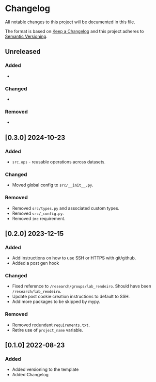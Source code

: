 Changelog
=========

All notable changes to this project will be documented in this file.

The format is based on [Keep a Changelog](https://keepachangelog.com>)
and this project adheres to [Semantic Versioning](https://semver.org/spec/v2.0.0.html).


## Unreleased

### Added
  - 

### Changed
  - 

### Removed
  - 


## [0.3.0] 2024-10-23

### Added
  - `src.ops` - reusable operations across datasets.

### Changed
  - Moved global config to `src/__init__.py`.

### Removed
  - Removed `src/types.py` and associated custom types.
  - Removed `src/_config.py`.
  - Removed `imc` requirement.

## [0.2.0] 2023-12-15

### Added
  - Add instructions on how to use SSH or HTTPS with git/github.
  - Added a post gen hook

### Changed
  - Fixed reference to `/research/groups/lab_rendeiro`. Should have been `/research/lab_rendeiro`.
  - Update post cookie creation instructions to default to SSH.
  - Add more packages to be skipped by mypy.

### Removed
  - Removed redundant `requirements.txt`.
  - Retire use of `project_name` variable.


## [0.1.0] 2022-08-23

### Added
  - Added versioning to the template
  - Added Changelog
